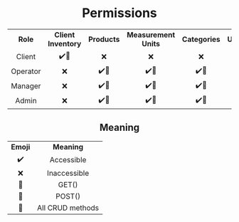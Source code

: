 <div align="center">
  
# Permissions
  
  
|            |                    |                    |         |                    |                    |                    |                    |                    |                    |                    |
|:----------:|:------------------:|:------------------:|:------------------:|:------------------:|:------------------:|:------------------:|:------------------:|:------------------:|:------------------:|:------------------:|  
|**Role**    | **Client Inventory**      | **Products**  | **Measurement Units**       | **Categories**     | **Users**  | **Clients**     | **Branches**     | **Transaction**     | **Transaction_History**     | **Warehouse_Slots**     |
| Client     | :heavy_check_mark::eyes: | :x: |     :x:              |      :x:             |      :x:             |      :x:             |      :x:             |      :x:             |      :x:             |      :x:             |
| Operator |  :x: | :heavy_check_mark::eyes: | :heavy_check_mark::eyes: |      :heavy_check_mark::eyes:            |      :heavy_check_mark:             |      :x:             |      :x:             |      :heavy_check_mark::eyes::postbox:            |      :heavy_check_mark::eyes:             |      :heavy_check_mark::eyes:             |
| Manager      | :x: | :heavy_check_mark::crown: | :heavy_check_mark::crown: | :heavy_check_mark::crown: | :heavy_check_mark::crown: | :heavy_check_mark::crown: | :heavy_check_mark::eyes: |      :heavy_check_mark::eyes::postbox:             |      :heavy_check_mark::eyes:             |      :heavy_check_mark::eyes:             |
| Admin      | :x: | :heavy_check_mark::crown: | :heavy_check_mark::crown: | :heavy_check_mark::crown: | :heavy_check_mark::crown: | :heavy_check_mark::crown: | :heavy_check_mark::crown: |      :x:             |      :heavy_check_mark::eyes:             |      :heavy_check_mark::eyes:             |

</div>

<div align="center">

## Meaning
|||
|:-:|:-:|
|**Emoji**    |   **Meaning**    | 
| :heavy_check_mark:    |  Accessible    |
| :x:     | Inaccessible    |
| :eyes:    |  GET()    |
| :postbox:    |  POST()    |
| :crown:    |  All CRUD methods    |


</div>
